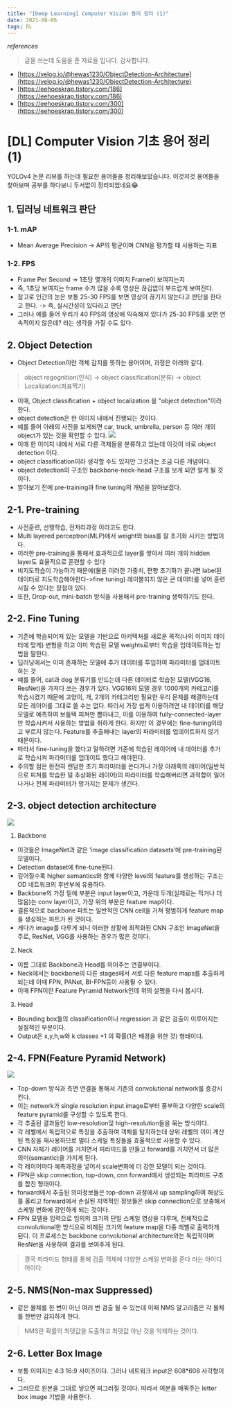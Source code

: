 ```yaml
---
title: "[Deep Learning] Computer Vision 용어 정리 (1)"
date: 2021-06-06
tags: DL
---
```

*references*
> 글을 쓰는데 도움을 준 자료들 입니다. 감사합니다.
- [https://velog.io/@hewas1230/ObjectDetection-Architecture](https://velog.io/@hewas1230/ObjectDetection-Architecture)
- [https://eehoeskrap.tistory.com/186](https://eehoeskrap.tistory.com/186)
- [https://eehoeskrap.tistory.com/300](https://eehoeskrap.tistory.com/300)


# [DL] Computer Vision 기초 용어 정리 (1)
YOLOv4 논문 리뷰를 하는데 필요한 용어들을 정리해보았습니다. 이것저것 용어들을 찾아보며 공부를 하다보니 두서없이 정리되었네요😂

## 1. 딥러닝 네트워크 판단


### 1-1. mAP
- Mean Average Precision -> AP의 평균이며 CNN을 평가할 때 사용하는 지표


### 1-2. FPS
- Frame Per Second -> 1초당 몇개의 이미지 Frame이 보여지는지 
- 즉, 1초당 보여지는 frame 수가 많을 수록 영상은 끊김없이 부드럽게 보여진다. 
- 참고로 인간의 눈은 보통 25-30 FPS를 보면 영상이 끊기지 않는다고 판단을 한다고 한다. -> 즉, 실시간성이 있다라고 판단
- 그러나 예를 들어 우리가 40 FPS의 영상에 익숙해져 있다가 25-30 FPS를 보면 연속적이지 않은데? 라는 생각을 가질 수도 있다.

## 2. Object Detection
- Object Detection이란 객체 감지를 뜻하는 용어이며, 과정은 아래와 같다. 
> object regognition(인식) -> object classification(분류) -> object Localization(좌표찍기) 
- 이때, Object classification + object localization 을 "object detection"이라 한다.
- object detection은 한 이미지 내에서 진행되는 것이다. 
- 예를 들어 아래의 사진을 보게되면 car, truck, umbrella, person 등 여러 개의 object가 있는 것을 확인할 수 있다. 
![](https://media.vlpt.us/images/hewas1230/post/7adcbe72-01fa-43a5-b45d-b01c962244ea/image.png)
- 이때 한 이미지 내에서 서로 다른 객체들을 분류하고 있는데 이것이 바로 object detection 이다. 
- object classification이라 생각할 수도 있지만 그것과는 조금 다른 개념이다. 
- object detection의 구조인 backbone-neck-head 구조를 보게 되면 알게 될 것이다.
- 알아보기 전에 pre-training과 fine tuning의 개념을 알아보겠다. 

## 2-1. Pre-training
- 사전훈련, 선행학습, 전처리과정 이라고도 한다. 
- Multi layered perceptron(MLP)에서 weight와 bias를 잘 초기화 시키는 방법이다.
- 이러한 pre-training을 통해서 효과적으로 layer를 쌓아서 여러 개의 hidden layer도 효율적으로 훈련할 수 있다
- 비지도학습이 가능하기 때문에(물론 이러한 가중치, 편향 초기화가 끝나면 label된 데이터로 지도학습해야한다->fine tuning) 레이블되지 않은 큰 데이터를 넣어 훈련시킬 수 있다는 장점이 있다. 
- 또한, Drop-out, mini-batch 방식을 사용해서 pre-training 생략하기도 한다. 


## 2-2. Fine Tuning
- 기존에 학습되어져 있는 모델을 기반으로 아키텍처를 새로운 목적(나의 이미지 데이터에 맞게) 변형을 하고 이미 학습된 모델 weights로부터 학습을 업데이트하는 방법을 말한다.
- 딥러닝에서는 이미 존재하는 모델에 추가 데이터를 투입하여 파라미터를 업데이트하는 것
- 예를 들어, cat과 dog 분류기를 만드는데 다른 데이터로 학습된 모델(VGG16, ResNet)을 가져다 쓰는 경우가 있다. VGG16의 모델 경우 1000개의 카테고리를 학습시켰기 때문에 고양이, 개, 2개의 카테고리만 필요한 우리 문제를 해결하는데 모든 레이어를 그대로 쓸 수는 없다. 따라서 가장 쉽게 이용하려면 내 데이터를 해당모델로 예측하여 보틀텍 피쳐만 뽑아내고, 이를 이용하여 fully-connected-layer만 학습시켜서 사용하는 방법을 취하게 한다. 하지만 이 경우에는 fine-tuning이라고 부르지 않는다. Feature를 추출해내는 layer의 파라미터를 업데이트하지 않기 때문이다. 
- 따라서 fine-tuning을 했다고 말하려면 기존에 학습된 레이어에 내 데이터를 추가로 학습시켜 파라미터를 업데이트 했다고 해야한다. 
- 주의할 점은 완전히 랜덤한 초기 파라미터를 쓴다거나 가장 아래쪽의 레이어(일반적으로 피쳐를 학습한 덜 추상화된 레이어)의 파라미터를 학습해버리면 과적합이 일어나거나 전체 파라미터가 망가지는 문제가 생긴다.

## 2-3. object detection architecture
![](https://media.vlpt.us/images/hewas1230/post/b8355298-e489-4838-adb6-67f04d89c51a/image.png)
1. Backbone
- 이것들은 ImageNet과 같은 ‘image classification datasets’에 pre-training된 모델이다. 
- Detection dataset에 fine-tune된다. 
- 깊어질수록 higher semantics와 함께 다양한 level의 feature를 생성하는 구조는 OD 네트워크의 후반부에 유용하다.
- Backbone의 가장 밑에 부분은 input layer이고, 가운데 두개(실제로는 적거나 더 많음)는 conv layer이고, 가장 위의 부분은 feature map이다.
- 결론적으로 backbone 파트는 일반적인 CNN cell을 거쳐 평범하게 feature map을 생성하는 파트가 된 것이다. 
- 게다가 image를 다루게 되니 이러한 상황에 최적화된 CNN 구조인 ImageNet을 주로, ResNet, VGG를 사용하는 경우가 많은 것이다. 

2. Neck
- 이름 그대로 Backbone과 Head를 이어주는 연결부이다.
- Neck에서는 backbone의 다른 stages에서 서로 다른 feature maps를 추출하게 되는데 이때 FPN, PANet, BI-FPN등이 사용될 수 있다. 
- 이때 FPN이란 Feature Pyramid Network인데 위의 설명을 다시 봅시다.

3. Head
- Bounding box들의 classification이나 regression 과 같은 검출이 이루어지는 실질적인 부분이다. 
- Output은 x,y,h,w와 k classes +1 의 확률(1은 배경을 위한 것) 형태이다. 




## 2-4. FPN(Feature Pyramid Network)
![](https://img1.daumcdn.net/thumb/R1280x0/?scode=mtistory2&fname=https%3A%2F%2Fblog.kakaocdn.net%2Fdn%2F16xz2%2FbtqubeXA8WS%2FmQUOaaqCKPwUL5cVYDMl8k%2Fimg.png)
- Top-down 방식과 측면 연결을 통해서 기존의 convolutional network를 증강시킨다. 
- 이는 network가 single resolution input image로부터 풍부하고 다양한 scale의 feature pyramid를 구성할 수 있도록 한다. 
- 각 추출된 결과들인 low-resolution및 high-resolution들을 묶는 방식이다. 
- 각 레벨에서 독립적으로 특징을 추출하여 객체를 탐지하는데 상위 레벨의 이미 계산된 특징을 재사용하므로 멀티 스케일 특징들을 효율적으로 사용할 수 있다. 
- CNN 자체가 레이어를 거치면서 피라미드를 만들고 forward를 거치면서 더 많은 의미(semantic)을 가지게 된다. 
- 각 레이어마다 예측과정을 넣어서 scale변화에 더 강한 모델이 되는 것이다. 
- FPN은 skip connection, top-down, cnn forward에서 생성되는 피라미드 구조를 합친 형태이다. 
- forward에서 추출된 의미정보들은 top-down 과정에서 up sampling하여 해상도를 올리고 forward에서 손실된 지역적인 정보들은 skip connection으로 보충해서 스케일 변화에 강인하게 되는 것이다. 
- FPN 모델을 입력으로 임의의 크기의 단일 스케일 영상을 다루며, 전체적으로 convolutional한 방식으로 비례된 크기의 feature map을 다중 레벨로 출력하게 된다. 이 프로세스는 backbone convolutional architecture와는 독립적이며 ResNet을 사용하여 결과를 보여주게 된다. 
> 결국 피라미드 형태를 통해 검출 객체에 다양한 스케일 변화를 준다 라는 아이디어이다. 


## 2-5. NMS(Non-max Suppressed)
- 같은 물체를 한 번이 아닌 여러 번 검출 될 수 있는데 이때 NMS 알고리즘은 각 물체를 한번만 감지하게 한다.
> NMS란 확률의 최댓값을 도출하고 최댓값 아닌 것을 억제하는 것이다. 

## 2-6. Letter Box Image
- 보통 이미지는 4:3 16:9 사이즈이다. 그러나 네트워크 input은 608*608 사각형이다.
- 그러므로 원본을 그대로 넣으면 찌그러질 것이다. 따라서 여분을 매꿔주는 letter box image 기법을 사용한다. 
